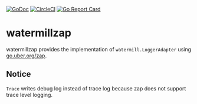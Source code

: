 [![GoDoc](https://godoc.org/github.com/garsue/watermillzap?status.svg)](https://godoc.org/github.com/garsue/watermillzap)
[![CircleCI](https://circleci.com/gh/garsue/watermillzap.svg?style=svg)](https://circleci.com/gh/garsue/watermillzap)
[![Go Report Card](https://goreportcard.com/badge/github.com/garsue/watermillzap)](https://goreportcard.com/report/github.com/garsue/watermillzap)

# watermillzap

watermillzap provides the implementation of `watermill.LoggerAdapter` using [go.uber.org/zap](https://github.com/uber-go/zap).

## Notice

`Trace` writes debug log instead of trace log because zap does not support trace level logging.
